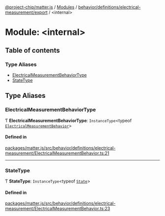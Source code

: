 [@project-chip/matter.js](../README.md) / [Modules](../modules.md) / [behavior/definitions/electrical-measurement/export](behavior_definitions_electrical_measurement_export.md) / \<internal\>

# Module: \<internal\>

## Table of contents

### Type Aliases

- [ElectricalMeasurementBehaviorType](behavior_definitions_electrical_measurement_export._internal_.md#electricalmeasurementbehaviortype)
- [StateType](behavior_definitions_electrical_measurement_export._internal_.md#statetype)

## Type Aliases

### ElectricalMeasurementBehaviorType

Ƭ **ElectricalMeasurementBehaviorType**: `InstanceType`\<typeof [`ElectricalMeasurementBehavior`](behavior_definitions_electrical_measurement_export.md#electricalmeasurementbehavior)\>

#### Defined in

[packages/matter.js/src/behavior/definitions/electrical-measurement/ElectricalMeasurementBehavior.ts:21](https://github.com/project-chip/matter.js/blob/5f71eedebdb9fa54338bde320c311bb359b7455d/packages/matter.js/src/behavior/definitions/electrical-measurement/ElectricalMeasurementBehavior.ts#L21)

___

### StateType

Ƭ **StateType**: `InstanceType`\<typeof [`State`](../classes/behavior_definitions_electrical_measurement_export.ElectricalMeasurementServer.md#state-1)\>

#### Defined in

[packages/matter.js/src/behavior/definitions/electrical-measurement/ElectricalMeasurementBehavior.ts:23](https://github.com/project-chip/matter.js/blob/5f71eedebdb9fa54338bde320c311bb359b7455d/packages/matter.js/src/behavior/definitions/electrical-measurement/ElectricalMeasurementBehavior.ts#L23)

